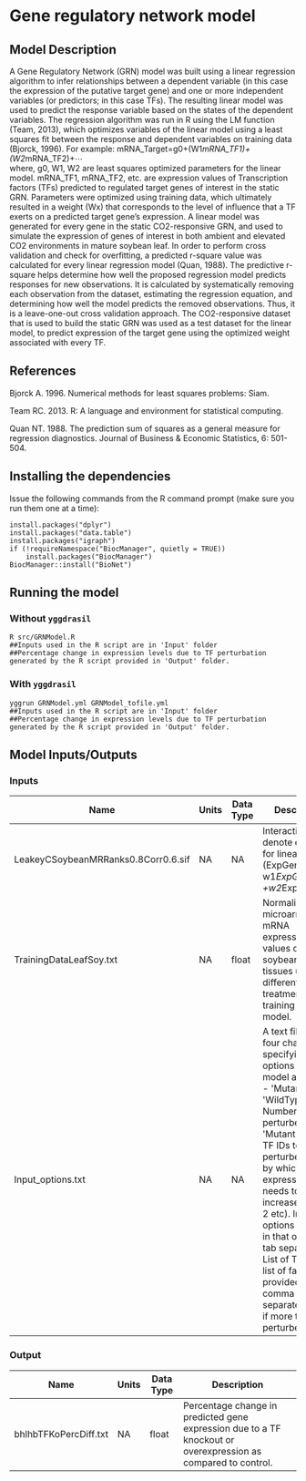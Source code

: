 # Gene regulatory network model

## Model Description

A Gene Regulatory Network (GRN) model was built using a linear regression algorithm to infer relationships between a dependent variable (in this case the expression of the putative target gene) and one or more independent variables (or predictors; in this case TFs). The resulting linear model was used to predict the response variable based on the states of the dependent variables. The regression algorithm was run in R using the LM function (Team, 2013), which optimizes variables of the linear model using a least squares fit between the response and dependent variables on training data (Bjorck, 1996). 
For example:
	mRNA_Target=g0+(W1*mRNA_TF1)+(W2*mRNA_TF2)+⋯ 	        
where, g0, W1, W2 are least squares optimized parameters for the linear model. mRNA_TF1, mRNA_TF2, etc. are expression values of Transcription factors (TFs) predicted to regulated target genes of interest in the static GRN. Parameters were optimized using training data, which ultimately resulted in a weight (Wx) that corresponds to the level of influence that a TF exerts on a predicted target gene’s expression. A linear model was generated for every gene in the static CO2-responsive GRN, and used to simulate the expression of genes of interest in both ambient and elevated CO2 environments in mature soybean leaf. 
In order to perform cross validation and check for overfitting, a predicted r-square value was calculated for every linear regression model (Quan, 1988). The predictive r-square helps determine how well the proposed regression model predicts responses for new observations. It is calculated by systematically removing each observation from the dataset, estimating the regression equation, and determining how well the model predicts the removed observations. Thus, it is a leave-one-out cross validation approach. The CO2-responsive dataset that is used to build the static GRN was used as a test dataset for the linear model, to predict expression of the target gene using the optimized weight associated with every TF. 

## References

Bjorck A. 1996. Numerical methods for least squares problems: Siam.

Team RC. 2013. R: A language and environment for statistical computing.

Quan NT. 1988. The prediction sum of squares as a general measure for regression diagnostics. Journal of Business & Economic Statistics, 6: 501-504.

## Installing the dependencies

Issue the following commands from the R command prompt (make sure you run them one at a time):

```
install.packages("dplyr")
install.packages("data.table")
install.packages("igraph")
if (!requireNamespace("BiocManager", quietly = TRUE))
    install.packages("BiocManager")
BiocManager::install("BioNet")
```

## Running the model

### Without ``yggdrasil``

```
R src/GRNModel.R
##Inputs used in the R script are in 'Input' folder
##Percentage change in expression levels due to TF perturbation generated by the R script provided in 'Output' folder. 
```

### With ``yggdrasil``

```
yggrun GRNModel.yml GRNModel_tofile.yml
##Inputs used in the R script are in 'Input' folder
##Percentage change in expression levels due to TF perturbation generated by the R script provided in 'Output' folder. 
```

## Model Inputs/Outputs

### Inputs

Name | Units | Data Type | Description
---- | ----- | --------- | -----------
LeakeyCSoybeanMRRanks0.8Corr0.6.sif | NA | NA | Interactions that denote equations for linear model (ExpGene1 = w1*ExpGene2 +w2*ExpGene3...)
TrainingDataLeafSoy.txt | NA | float | Normalized microarray mRNA expression values of soybean leaf tissues under different treatments for training linear model.
Input_options.txt | NA | NA | A text file with four charaters specifying input options for GRN model as follows - 'Mutant' or 'WildType', Number of TFs perturbed if 'Mutant', list of TF IDs to be perturbed, factor by which TF expression needs to be increased (0, 1, 2 etc). Input options are given in that order with tab separation. List of TFs and list of factors are provided as comma separated values if more than 1 TF perturbed.

### Output

Name | Units | Data Type | Description
---- | ----- | --------- | -----------
bhlhbTFKoPercDiff.txt | NA | float | Percentage change in predicted gene expression due to a TF knockout or overexpression as compared to control.


